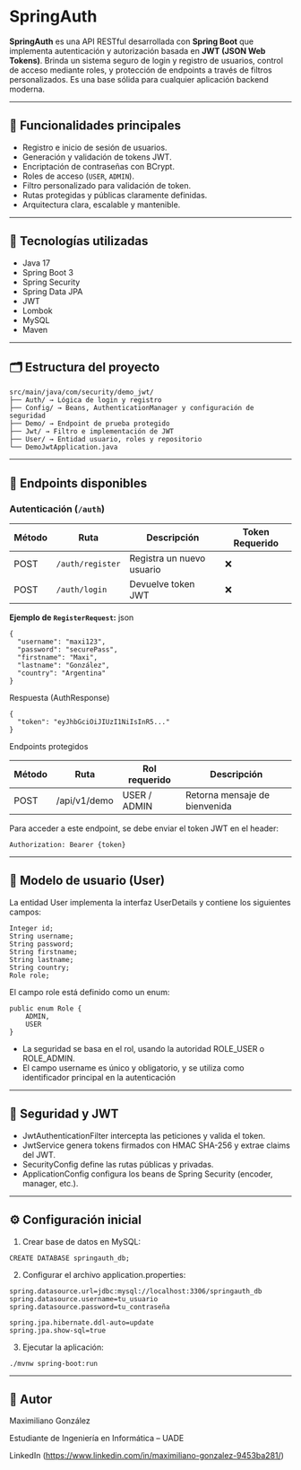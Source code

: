 # SpringAuth

**SpringAuth** es una API RESTful desarrollada con **Spring Boot** que implementa autenticación y autorización basada en **JWT (JSON Web Tokens)**. Brinda un sistema seguro de login y registro de usuarios, control de acceso mediante roles, y protección de endpoints a través de filtros personalizados. Es una base sólida para cualquier aplicación backend moderna.

---

## 🔐 Funcionalidades principales

- Registro e inicio de sesión de usuarios.
- Generación y validación de tokens JWT.
- Encriptación de contraseñas con BCrypt.
- Roles de acceso (`USER`, `ADMIN`).
- Filtro personalizado para validación de token.
- Rutas protegidas y públicas claramente definidas.
- Arquitectura clara, escalable y mantenible.

---

## 🧰 Tecnologías utilizadas

- Java 17  
- Spring Boot 3  
- Spring Security  
- Spring Data JPA  
- JWT 
- Lombok  
- MySQL  
- Maven

---

## 🗂️ Estructura del proyecto

```
src/main/java/com/security/demo_jwt/
├── Auth/ → Lógica de login y registro
├── Config/ → Beans, AuthenticationManager y configuración de seguridad
├── Demo/ → Endpoint de prueba protegido
├── Jwt/ → Filtro e implementación de JWT
├── User/ → Entidad usuario, roles y repositorio
└── DemoJwtApplication.java
```


---

## 🧪 Endpoints disponibles

### Autenticación (`/auth`)

| Método | Ruta             | Descripción               | Token Requerido |
|--------|------------------|---------------------------|------------------|
| POST   | `/auth/register` | Registra un nuevo usuario | ❌               |
| POST   | `/auth/login`    | Devuelve token JWT        | ❌               |

**Ejemplo de `RegisterRequest`:**
json
```
{
  "username": "maxi123",
  "password": "securePass",
  "firstname": "Maxi",
  "lastname": "González",
  "country": "Argentina"
}
```

Respuesta (AuthResponse)
```
{
  "token": "eyJhbGciOiJIUzI1NiIsInR5..."
}
```

Endpoints protegidos

|Método	|Ruta	        |Rol requerido |Descripción                   |
|-------|-------------|--------------|------------------------------|
|POST	  |/api/v1/demo	|USER / ADMIN	 |Retorna mensaje de bienvenida |

Para acceder a este endpoint, se debe enviar el token JWT en el header:

```
Authorization: Bearer {token}
```

---

## 👤 Modelo de usuario (User)
La entidad User implementa la interfaz UserDetails y contiene los siguientes campos:

```
Integer id;
String username;
String password;
String firstname;
String lastname;
String country;
Role role;
```

El campo role está definido como un enum:
```
public enum Role {
    ADMIN,
    USER
}
```

- La seguridad se basa en el rol, usando la autoridad ROLE_USER o ROLE_ADMIN.
- El campo username es único y obligatorio, y se utiliza como identificador principal en la autenticación

---

## 🔐 Seguridad y JWT
- JwtAuthenticationFilter intercepta las peticiones y valida el token.
- JwtService genera tokens firmados con HMAC SHA-256 y extrae claims del JWT.
- SecurityConfig define las rutas públicas y privadas.
- ApplicationConfig configura los beans de Spring Security (encoder, manager, etc.).

---

## ⚙️ Configuración inicial

1. Crear base de datos en MySQL:
```
CREATE DATABASE springauth_db;
```
2. Configurar el archivo application.properties:
```
spring.datasource.url=jdbc:mysql://localhost:3306/springauth_db
spring.datasource.username=tu_usuario
spring.datasource.password=tu_contraseña

spring.jpa.hibernate.ddl-auto=update
spring.jpa.show-sql=true
```
3. Ejecutar la aplicación:
```
./mvnw spring-boot:run
```

---

## 👤 Autor

Maximiliano González

Estudiante de Ingeniería en Informática – UADE

LinkedIn (https://www.linkedin.com/in/maximiliano-gonzalez-9453ba281/)
